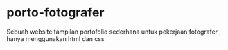 # porto-fotografer
Sebuah website tampilan portofolio sederhana untuk pekerjaan fotografer , hanya menggunakan html dan css
